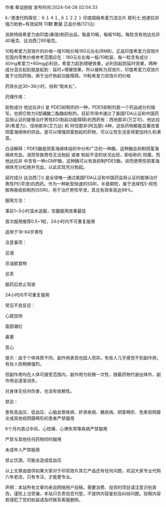 <p>作者:晕诎嵌股 发布时间:2024-04-28 02:04:33</p>
<p>《✅港澳代购薇信：６１４１_６１２２ 》印度超級希愛力混合片 犀利士,他達拉非 強力助勃+有效延時 10顆 數量 正品价格(121元) </p>
									<p>该款特级希爱力由印度(桑瑞)制药出品，每盒10板，每板10粒。每粒含有他达拉非40毫克、达泊西汀60毫克。</p><p></p><p>10粒希爱力双效片的价格一版10粒价格160元左右(RMB)，正品印度希爱力双效片在国内零售价格参考范围应在：160元左右每一板/10粒装，每一粒含有成分：40mg希爱力+60mg必利劲，希爱力起到增硬效果，必利劲起到延时效果，两种成分混合起到就是起到：延时+增硬效果，所以被称为双效片。印度希爱力双效片属于壮阳药物，用于治疗勃起功能障碍。10粒希爱力双效片的价格</p><p></p><p>药效长达30~36小时，俗称“周末丸”，</p><p></p><p>药理作用：</p><p></p><p>助勃成分 他达拉非() 是 PDE5抑制剂的一种，PDE5抑制剂是一个药品成分的缩写，也把它称为5型磷酸二酯酶抑制剂，目前市场中通过了美国FDA认证和中国药监局认证的能够治疗男性ED(勃起功能障碍)的西药有：西地那非(万艾可)、他达拉非(希爱力)、伐地那非(艾力达) 和 阿伐那非(阿瓦那) 4种，这些药物都能显著改善阴茎海绵体的供血，是可以增强阴茎勃起的药物，可以让性生活变得更加持久和满意。</p><p></p><p>白话解释：PDE5酶是阴茎海绵体组织中分布广泛的一种酶，这种酶会抑制阴茎海绵体充血，进而导致男性无法勃起 或者 勃起不坚的状况出现，即俗称的 阳痿。而 他达拉非 中含有一种cGMP酶，这种酶可以有效抑制PDE5酶，进而使男性阴茎海绵体充分松弛并充血，以此实现充分勃起。</p><p></p><p>延时成分 达泊西汀() 是全球唯一通过美国FDA认证和中国药监局认证的能够治疗男性PE(早泄)的西药。作为一种新型快速的SSRI，半衰期短，属于选择性5-羟色胺再吸收抑制剂(SSRI)，用于治疗男性早泄，其总有效率高达98%。</p><p></p><p></p><p>服用方法：</p><p></p><p>事前1~3小时温水送服，空腹服用效果最佳</p><p></p><p>首次服用推荐0.5~1粒，24小时内不可重复服用</p><p></p><p>适用于18-64岁男性</p><p></p><p>注意事项：</p><p></p><p>忌酒</p><p></p><p>忌油腻食物</p><p></p><p>忌茶</p><p></p><p>服药后禁止驾驶</p><p></p><p>24小时内不可重复服用</p><p></p><p>常见不良反应：</p><p></p><p>心跳加快</p><p></p><p>面部潮红</p><p></p><p>鼻塞</p><p></p><p>恶心</p><p></p><p>提示：由于个体体质不同，副作用表现也因人而异。有些人几乎感觉不到副作用，有些人则稍微强烈。</p><p></p><p>但副作用均在人体可接受范围内，副作用为轻微一次性，随着药物代谢出体外，副作用会逐渐消失，</p><p></p><p>对身体无任何伤害，也没有依赖性。</p><p></p><p>禁忌：</p><p></p><p>患有高血压、低血压、心脑血管疾病、肝肾疾病、糖尿病、阴茎畸形、色素视网膜炎或其他视网膜畸形的患者严禁服用</p><p></p><p>6个月内患过中风、心绞痛、心律失常等疾病严禁服用</p><p></p><p>严禁与其他任何药物同时服用</p><p></p><p>未成年人严禁服用</p><p></p><p>禁止饮酒，可能会造成低血压</p><p></p><p>以上文章由提供如果大家对于印双效片其它产品还有任何问题，欢迎大家专业代购六年老店，只有专注，才能更专业。</p>				声明：本站所有文章均来自网络用户投稿，需要消费、投资的项目请注意识别真伪，谨防上当受骗，本站只负责信息刊登，不提供内容鉴别及纠纷问题。投稿内容若侵犯了您的权益请及时联系客服删除。				
